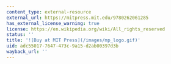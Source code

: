 ```yaml
---
content_type: external-resource
external_url: https://mitpress.mit.edu/9780262061285
has_external_license_warning: true
license: https://en.wikipedia.org/wiki/All_rights_reserved
status: ''
title: '![Buy at MIT Press](/images/mp_logo.gif)'
uid: adc55017-7647-473c-9a15-d2ab00397d3b
wayback_url: ''
---
```

